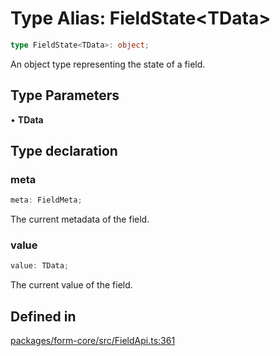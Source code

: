 # Type Alias: FieldState\<TData\>

```ts
type FieldState<TData>: object;
```

An object type representing the state of a field.

## Type Parameters

• **TData**

## Type declaration

### meta

```ts
meta: FieldMeta;
```

The current metadata of the field.

### value

```ts
value: TData;
```

The current value of the field.

## Defined in

[packages/form-core/src/FieldApi.ts:361](https://github.com/TanStack/form/blob/2bebfd5214c4cdfbf6feacb7b1e25a6825957062/packages/form-core/src/FieldApi.ts#L361)
